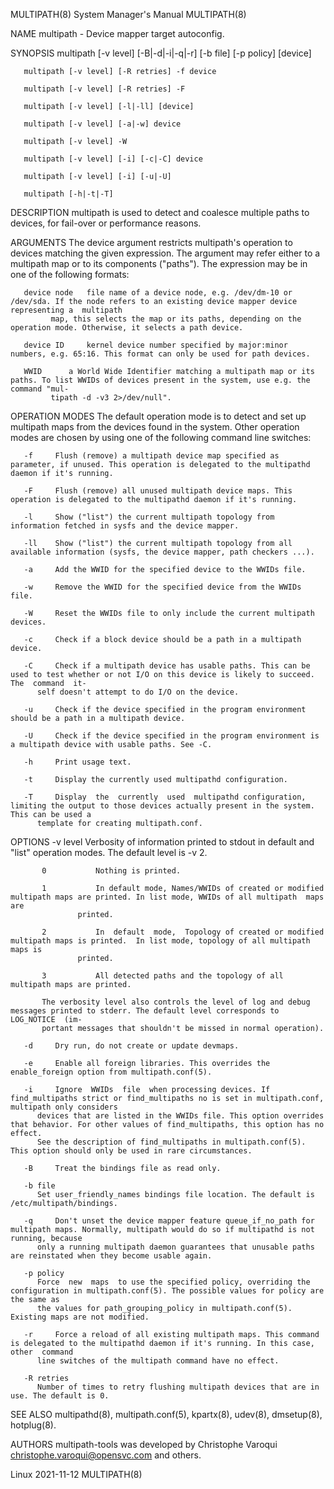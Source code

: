 MULTIPATH(8)							    System Manager's Manual							  MULTIPATH(8)

NAME
       multipath - Device mapper target autoconfig.

SYNOPSIS
       multipath [-v level] [-B|-d|-i|-q|-r] [-b file] [-p policy] [device]

       multipath [-v level] [-R retries] -f device

       multipath [-v level] [-R retries] -F

       multipath [-v level] [-l|-ll] [device]

       multipath [-v level] [-a|-w] device

       multipath [-v level] -W

       multipath [-v level] [-i] [-c|-C] device

       multipath [-v level] [-i] [-u|-U]

       multipath [-h|-t|-T]

DESCRIPTION
       multipath is used to detect and coalesce multiple paths to devices, for fail-over or performance reasons.

ARGUMENTS
       The  device  argument  restricts multipath's operation to devices matching the given expression. The argument may refer either to a multipath map or to
       its components ("paths"). The expression may be in one of the following formats:

       device node   file name of a device node, e.g. /dev/dm-10 or /dev/sda. If the node refers to an existing device mapper device representing a  multipath
		     map, this selects the map or its paths, depending on the operation mode. Otherwise, it selects a path device.

       device ID     kernel device number specified by major:minor numbers, e.g. 65:16. This format can only be used for path devices.

       WWID	     a World Wide Identifier matching a multipath map or its paths. To list WWIDs of devices present in the system, use e.g. the command "mul‐
		     tipath -d -v3 2>/dev/null".

OPERATION MODES
       The  default operation mode is to detect and set up multipath maps from the devices found in the system.	 Other operation modes are chosen by using one
       of the following command line switches:

       -f     Flush (remove) a multipath device map specified as parameter, if unused. This operation is delegated to the multipathd daemon if it's running.

       -F     Flush (remove) all unused multipath device maps. This operation is delegated to the multipathd daemon if it's running.

       -l     Show ("list") the current multipath topology from information fetched in sysfs and the device mapper.

       -ll    Show ("list") the current multipath topology from all available information (sysfs, the device mapper, path checkers ...).

       -a     Add the WWID for the specified device to the WWIDs file.

       -w     Remove the WWID for the specified device from the WWIDs file.

       -W     Reset the WWIDs file to only include the current multipath devices.

       -c     Check if a block device should be a path in a multipath device.

       -C     Check if a multipath device has usable paths. This can be used to test whether or not I/O on this device is likely to succeed. The  command  it‐
	      self doesn't attempt to do I/O on the device.

       -u     Check if the device specified in the program environment should be a path in a multipath device.

       -U     Check if the device specified in the program environment is a multipath device with usable paths. See -C.

       -h     Print usage text.

       -t     Display the currently used multipathd configuration.

       -T     Display  the  currently  used  multipathd configuration, limiting the output to those devices actually present in the system. This can be used a
	      template for creating multipath.conf.

OPTIONS
       -v level
	      Verbosity of information printed to stdout in default and "list" operation modes. The default level is -v 2.

		   0	       Nothing is printed.

		   1	       In default mode, Names/WWIDs of created or modified multipath maps are printed. In list mode, WWIDs of all multipath  maps  are
			       printed.

		   2	       In  default  mode,  Topology of created or modified multipath maps is printed.  In list mode, topology of all multipath maps is
			       printed.

		   3	       All detected paths and the topology of all multipath maps are printed.

		   The verbosity level also controls the level of log and debug messages printed to stderr. The default level corresponds to  LOG_NOTICE  (im‐
		   portant messages that shouldn't be missed in normal operation).

       -d     Dry run, do not create or update devmaps.

       -e     Enable all foreign libraries. This overrides the enable_foreign option from multipath.conf(5).

       -i     Ignore  WWIDs  file  when processing devices. If find_multipaths strict or find_multipaths no is set in multipath.conf, multipath only considers
	      devices that are listed in the WWIDs file. This option overrides that behavior. For other values of find_multipaths, this option has no  effect.
	      See the description of find_multipaths in multipath.conf(5).  This option should only be used in rare circumstances.

       -B     Treat the bindings file as read only.

       -b file
	      Set user_friendly_names bindings file location. The default is /etc/multipath/bindings.

       -q     Don't unset the device mapper feature queue_if_no_path for multipath maps. Normally, multipath would do so if multipathd is not running, because
	      only a running multipath daemon guarantees that unusable paths are reinstated when they become usable again.

       -p policy
	      Force  new  maps	to use the specified policy, overriding the configuration in multipath.conf(5). The possible values for policy are the same as
	      the values for path_grouping_policy in multipath.conf(5). Existing maps are not modified.

       -r     Force a reload of all existing multipath maps. This command is delegated to the multipathd daemon if it's running. In this case,	other  command
	      line switches of the multipath command have no effect.

       -R retries
	      Number of times to retry flushing multipath devices that are in use. The default is 0.

SEE ALSO
       multipathd(8), multipath.conf(5), kpartx(8), udev(8), dmsetup(8), hotplug(8).

AUTHORS
       multipath-tools was developed by Christophe Varoqui <christophe.varoqui@opensvc.com> and others.

Linux									  2021-11-12								  MULTIPATH(8)
